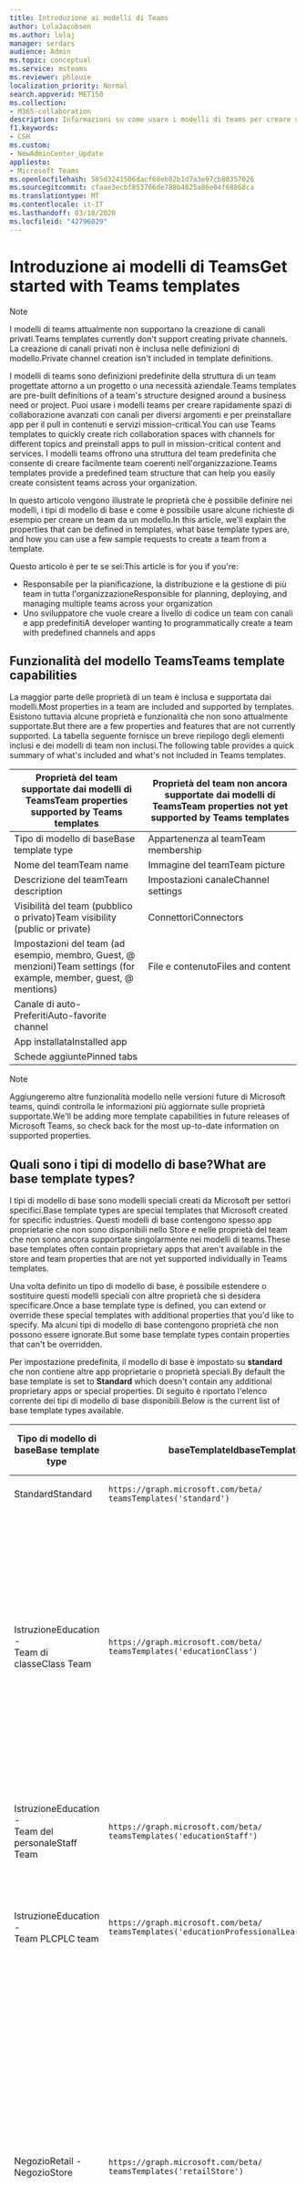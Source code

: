 ```yaml
---
title: Introduzione ai modelli di Teams
author: LolaJacobsen
ms.author: lolaj
manager: serdars
audience: Admin
ms.topic: conceptual
ms.service: msteams
ms.reviewer: phlouie
localization_priority: Normal
search.appverid: MET150
ms.collection:
- M365-collaboration
description: Informazioni su come usare i modelli di teams per creare un team con canali predefiniti.
f1.keywords:
- CSH
ms.custom:
- NewAdminCenter_Update
appliesto:
- Microsoft Teams
ms.openlocfilehash: 585d3241506dacf60eb02b1d7a3e97cb80357026
ms.sourcegitcommit: cfaae3ecbf853766de788b4825a86e04f68868ca
ms.translationtype: MT
ms.contentlocale: it-IT
ms.lasthandoff: 03/18/2020
ms.locfileid: "42796029"
---
```

# <a name="get-started-with-teams-templates"></a><span data-ttu-id="bb1c0-103">Introduzione ai modelli di Teams</span><span class="sxs-lookup"><span data-stu-id="bb1c0-103">Get started with Teams templates</span></span>

> [!NOTE]
> <span data-ttu-id="bb1c0-104">I modelli di teams attualmente non supportano la creazione di canali privati.</span><span class="sxs-lookup"><span data-stu-id="bb1c0-104">Teams templates currently don't support creating private channels.</span></span> <span data-ttu-id="bb1c0-105">La creazione di canali privati non è inclusa nelle definizioni di modello.</span><span class="sxs-lookup"><span data-stu-id="bb1c0-105">Private channel creation isn't included in template definitions.</span></span> 

<span data-ttu-id="bb1c0-106">I modelli di teams sono definizioni predefinite della struttura di un team progettate attorno a un progetto o una necessità aziendale.</span><span class="sxs-lookup"><span data-stu-id="bb1c0-106">Teams templates are pre-built definitions of a team's structure designed around a business need or project.</span></span> <span data-ttu-id="bb1c0-107">Puoi usare i modelli teams per creare rapidamente spazi di collaborazione avanzati con canali per diversi argomenti e per preinstallare app per il pull in contenuti e servizi mission-critical.</span><span class="sxs-lookup"><span data-stu-id="bb1c0-107">You can use Teams templates to quickly create rich collaboration spaces with channels for different topics and preinstall apps to pull in mission-critical content and services.</span></span> <span data-ttu-id="bb1c0-108">I modelli teams offrono una struttura del team predefinita che consente di creare facilmente team coerenti nell'organizzazione.</span><span class="sxs-lookup"><span data-stu-id="bb1c0-108">Teams templates provide a predefined team structure that can help you easily create consistent teams across your organization.</span></span> 

<span data-ttu-id="bb1c0-109">In questo articolo vengono illustrate le proprietà che è possibile definire nei modelli, i tipi di modello di base e come è possibile usare alcune richieste di esempio per creare un team da un modello.</span><span class="sxs-lookup"><span data-stu-id="bb1c0-109">In this article, we'll explain the properties that can be defined in templates, what base template types are, and how you can use a few sample requests to create a team from a template.</span></span>
 
<span data-ttu-id="bb1c0-110">Questo articolo è per te se sei:</span><span class="sxs-lookup"><span data-stu-id="bb1c0-110">This article is for you if you're:</span></span>

- <span data-ttu-id="bb1c0-111">Responsabile per la pianificazione, la distribuzione e la gestione di più team in tutta l'organizzazione</span><span class="sxs-lookup"><span data-stu-id="bb1c0-111">Responsible for planning, deploying, and managing multiple teams across your organization</span></span><br>
- <span data-ttu-id="bb1c0-112">Uno sviluppatore che vuole creare a livello di codice un team con canali e app predefiniti</span><span class="sxs-lookup"><span data-stu-id="bb1c0-112">A developer wanting to programmatically create a team with predefined channels and apps</span></span>

## <a name="teams-template-capabilities"></a><span data-ttu-id="bb1c0-113">Funzionalità del modello Teams</span><span class="sxs-lookup"><span data-stu-id="bb1c0-113">Teams template capabilities</span></span>

<span data-ttu-id="bb1c0-114">La maggior parte delle proprietà di un team è inclusa e supportata dai modelli.</span><span class="sxs-lookup"><span data-stu-id="bb1c0-114">Most properties in a team are included and supported by templates.</span></span> <span data-ttu-id="bb1c0-115">Esistono tuttavia alcune proprietà e funzionalità che non sono attualmente supportate.</span><span class="sxs-lookup"><span data-stu-id="bb1c0-115">But there are a few properties and features that are not currently supported.</span></span> <span data-ttu-id="bb1c0-116">La tabella seguente fornisce un breve riepilogo degli elementi inclusi e dei modelli di team non inclusi.</span><span class="sxs-lookup"><span data-stu-id="bb1c0-116">The following table provides a quick summary of what's included and what's not included in Teams templates.</span></span>

| <span data-ttu-id="bb1c0-117">**Proprietà del team supportate dai modelli di Teams**</span><span class="sxs-lookup"><span data-stu-id="bb1c0-117">**Team properties supported by Teams templates**</span></span> | <span data-ttu-id="bb1c0-118">**Proprietà del team non ancora supportate dai modelli di Teams**</span><span class="sxs-lookup"><span data-stu-id="bb1c0-118">**Team properties not yet supported by Teams templates**</span></span> |
| ------------------------------------------------ | -------------------------------------------------------- |
| <span data-ttu-id="bb1c0-119">Tipo di modello di base</span><span class="sxs-lookup"><span data-stu-id="bb1c0-119">Base template type</span></span> | <span data-ttu-id="bb1c0-120">Appartenenza al team</span><span class="sxs-lookup"><span data-stu-id="bb1c0-120">Team membership</span></span> |
| <span data-ttu-id="bb1c0-121">Nome del team</span><span class="sxs-lookup"><span data-stu-id="bb1c0-121">Team name</span></span> | <span data-ttu-id="bb1c0-122">Immagine del team</span><span class="sxs-lookup"><span data-stu-id="bb1c0-122">Team picture</span></span> |
| <span data-ttu-id="bb1c0-123">Descrizione del team</span><span class="sxs-lookup"><span data-stu-id="bb1c0-123">Team description</span></span> | <span data-ttu-id="bb1c0-124">Impostazioni canale</span><span class="sxs-lookup"><span data-stu-id="bb1c0-124">Channel settings</span></span> |
| <span data-ttu-id="bb1c0-125">Visibilità del team (pubblico o privato)</span><span class="sxs-lookup"><span data-stu-id="bb1c0-125">Team visibility (public or private)</span></span> | <span data-ttu-id="bb1c0-126">Connettori</span><span class="sxs-lookup"><span data-stu-id="bb1c0-126">Connectors</span></span> |
| <span data-ttu-id="bb1c0-127">Impostazioni del team (ad esempio, membro, Guest, @ menzioni)</span><span class="sxs-lookup"><span data-stu-id="bb1c0-127">Team settings (for example, member, guest, @ mentions)</span></span> | <span data-ttu-id="bb1c0-128">File e contenuto</span><span class="sxs-lookup"><span data-stu-id="bb1c0-128">Files and content</span></span> |
| <span data-ttu-id="bb1c0-129">Canale di auto-Preferiti</span><span class="sxs-lookup"><span data-stu-id="bb1c0-129">Auto-favorite channel</span></span> | |
| <span data-ttu-id="bb1c0-130">App installata</span><span class="sxs-lookup"><span data-stu-id="bb1c0-130">Installed app</span></span> | |
| <span data-ttu-id="bb1c0-131">Schede aggiunte</span><span class="sxs-lookup"><span data-stu-id="bb1c0-131">Pinned tabs</span></span> | |

> [!NOTE]
> <span data-ttu-id="bb1c0-132">Aggiungeremo altre funzionalità modello nelle versioni future di Microsoft teams, quindi controlla le informazioni più aggiornate sulle proprietà supportate.</span><span class="sxs-lookup"><span data-stu-id="bb1c0-132">We'll be adding more template capabilities in future releases of Microsoft Teams, so check back for the most up-to-date information on supported properties.</span></span>

## <a name="what-are-base-template-types"></a><span data-ttu-id="bb1c0-133">Quali sono i tipi di modello di base?</span><span class="sxs-lookup"><span data-stu-id="bb1c0-133">What are base template types?</span></span>

<span data-ttu-id="bb1c0-134">I tipi di modello di base sono modelli speciali creati da Microsoft per settori specifici.</span><span class="sxs-lookup"><span data-stu-id="bb1c0-134">Base template types are special templates that Microsoft created for specific industries.</span></span> <span data-ttu-id="bb1c0-135">Questi modelli di base contengono spesso app proprietarie che non sono disponibili nello Store e nelle proprietà del team che non sono ancora supportate singolarmente nei modelli di teams.</span><span class="sxs-lookup"><span data-stu-id="bb1c0-135">These base templates often contain proprietary apps that aren't available in the store and team properties that are not yet supported individually in Teams templates.</span></span>

<span data-ttu-id="bb1c0-136">Una volta definito un tipo di modello di base, è possibile estendere o sostituire questi modelli speciali con altre proprietà che si desidera specificare.</span><span class="sxs-lookup"><span data-stu-id="bb1c0-136">Once a base template type is defined, you can extend or override these special templates with additional properties that you'd like to specify.</span></span> <span data-ttu-id="bb1c0-137">Ma alcuni tipi di modello di base contengono proprietà che non possono essere ignorate.</span><span class="sxs-lookup"><span data-stu-id="bb1c0-137">But some base template types contain properties that can't be overridden.</span></span>

<span data-ttu-id="bb1c0-138">Per impostazione predefinita, il modello di base è impostato su **standard** che non contiene altre app proprietarie o proprietà speciali.</span><span class="sxs-lookup"><span data-stu-id="bb1c0-138">By default the base template is set to **Standard** which doesn't contain any additional proprietary apps or special properties.</span></span> <span data-ttu-id="bb1c0-139">Di seguito è riportato l'elenco corrente dei tipi di modello di base disponibili.</span><span class="sxs-lookup"><span data-stu-id="bb1c0-139">Below is the current list of base template types available.</span></span>

| <span data-ttu-id="bb1c0-140">Tipo di modello di base</span><span class="sxs-lookup"><span data-stu-id="bb1c0-140">Base template type</span></span> | <span data-ttu-id="bb1c0-141">baseTemplateId</span><span class="sxs-lookup"><span data-stu-id="bb1c0-141">baseTemplateId</span></span> | <span data-ttu-id="bb1c0-142">Proprietà disponibili con questo modello di base</span><span class="sxs-lookup"><span data-stu-id="bb1c0-142">Properties that come with this base template</span></span> |
| ------------------ | -------------- | ----------------------------------------------------- |
| <span data-ttu-id="bb1c0-143">Standard</span><span class="sxs-lookup"><span data-stu-id="bb1c0-143">Standard</span></span> | `https://graph.microsoft.com/beta/`<br>`teamsTemplates('standard')` | <span data-ttu-id="bb1c0-144">Nessuna app e proprietà aggiuntive</span><span class="sxs-lookup"><span data-stu-id="bb1c0-144">No additional apps and properties</span></span> |
| <span data-ttu-id="bb1c0-145">Istruzione</span><span class="sxs-lookup"><span data-stu-id="bb1c0-145">Education -</span></span><br><span data-ttu-id="bb1c0-146">Team di classe</span><span class="sxs-lookup"><span data-stu-id="bb1c0-146">Class Team</span></span> | `https://graph.microsoft.com/beta/`<br>`teamsTemplates('educationClass')` | <span data-ttu-id="bb1c0-147">Applicazioni</span><span class="sxs-lookup"><span data-stu-id="bb1c0-147">Apps:</span></span><ul><li><span data-ttu-id="bb1c0-148">Blocco appunti di OneNote per la classe (aggiunto alla scheda **generale** )</span><span class="sxs-lookup"><span data-stu-id="bb1c0-148">OneNote Class Notebook (pinned to the **General** tab)</span></span> </li><li><span data-ttu-id="bb1c0-149">App assegnazioni (aggiunta alla scheda **generale** )</span><span class="sxs-lookup"><span data-stu-id="bb1c0-149">Assignments app (pinned to the **General** tab)</span></span></li></ul> <span data-ttu-id="bb1c0-150">Proprietà del team:</span><span class="sxs-lookup"><span data-stu-id="bb1c0-150">Team properties:</span></span><ul><li><span data-ttu-id="bb1c0-151">Visibilità del team impostata su **HiddenMembership** (non è possibile eseguire l'override)</span><span class="sxs-lookup"><span data-stu-id="bb1c0-151">Team visibility set to **HiddenMembership** (cannot be overridden)</span></span></li></ul> |
| <span data-ttu-id="bb1c0-152">Istruzione</span><span class="sxs-lookup"><span data-stu-id="bb1c0-152">Education -</span></span><br><span data-ttu-id="bb1c0-153">Team del personale</span><span class="sxs-lookup"><span data-stu-id="bb1c0-153">Staff Team</span></span> | `https://graph.microsoft.com/beta/`<br>`teamsTemplates('educationStaff')` | <span data-ttu-id="bb1c0-154">Applicazioni</span><span class="sxs-lookup"><span data-stu-id="bb1c0-154">Apps:</span></span><ul><li><span data-ttu-id="bb1c0-155">Blocco appunti del personale di OneNote (aggiunto alla scheda **generale** )</span><span class="sxs-lookup"><span data-stu-id="bb1c0-155">OneNote Staff Notebook (pinned to the **General** tab)</span></span></li></ul> |
|<span data-ttu-id="bb1c0-156">Istruzione</span><span class="sxs-lookup"><span data-stu-id="bb1c0-156">Education -</span></span><br><span data-ttu-id="bb1c0-157">Team PLC</span><span class="sxs-lookup"><span data-stu-id="bb1c0-157">PLC team</span></span> |`https://graph.microsoft.com/beta/`<br>`teamsTemplates('educationProfessionalLearningCommunity')` | <span data-ttu-id="bb1c0-158">Applicazioni</span><span class="sxs-lookup"><span data-stu-id="bb1c0-158">Apps:</span></span><ul><li><span data-ttu-id="bb1c0-159">Blocco appunti di OneNote PLC (aggiunto alla scheda **generale** )</span><span class="sxs-lookup"><span data-stu-id="bb1c0-159">OneNote PLC Notebook (pinned to the **General** tab)</span></span></ul></li>|
| <span data-ttu-id="bb1c0-160">Negozio</span><span class="sxs-lookup"><span data-stu-id="bb1c0-160">Retail -</span></span><br><span data-ttu-id="bb1c0-161">Negozio</span><span class="sxs-lookup"><span data-stu-id="bb1c0-161">Store</span></span> | `https://graph.microsoft.com/beta/`<br>`teamsTemplates('retailStore')` | <span data-ttu-id="bb1c0-162">Canali</span><span class="sxs-lookup"><span data-stu-id="bb1c0-162">Channels:</span></span><ul><li><span data-ttu-id="bb1c0-163">Cambio di consegna</span><span class="sxs-lookup"><span data-stu-id="bb1c0-163">Shift handoff</span></span></li><li><span data-ttu-id="bb1c0-164">Apprendimento</span><span class="sxs-lookup"><span data-stu-id="bb1c0-164">Learning</span></span></li></ul><span data-ttu-id="bb1c0-165">Proprietà del team</span><span class="sxs-lookup"><span data-stu-id="bb1c0-165">Team properties</span></span><ul><li><span data-ttu-id="bb1c0-166">Visibilità del team impostata su pubblico</span><span class="sxs-lookup"><span data-stu-id="bb1c0-166">Team visibility set to Public</span></span></li></ul><span data-ttu-id="bb1c0-167">Autorizzazioni per i membri</span><span class="sxs-lookup"><span data-stu-id="bb1c0-167">Member permissions</span></span><ul><li><span data-ttu-id="bb1c0-168">Impedire ai membri di creare, aggiornare o rimuovere canali</span><span class="sxs-lookup"><span data-stu-id="bb1c0-168">Prevent members from creating, updating, or removing channels</span></span></li><li><span data-ttu-id="bb1c0-169">Impedire ai membri di aggiungere o rimuovere app</span><span class="sxs-lookup"><span data-stu-id="bb1c0-169">Prevent members from adding or removing apps</span></span></li><li><span data-ttu-id="bb1c0-170">Impedire ai membri di creare, aggiornare o rimuovere connettori</span><span class="sxs-lookup"><span data-stu-id="bb1c0-170">Prevent members from creating, updating, or removing connectors</span></span></li></ul> |
| <span data-ttu-id="bb1c0-171">Negozio</span><span class="sxs-lookup"><span data-stu-id="bb1c0-171">Retail -</span></span><br><span data-ttu-id="bb1c0-172">Collaborazione con i Manager</span><span class="sxs-lookup"><span data-stu-id="bb1c0-172">Manager collaboration</span></span> | `https://graph.microsoft.com/beta/`<br>`teamsTemplates('retailManagerCollaboration')` | <span data-ttu-id="bb1c0-173">Canali</span><span class="sxs-lookup"><span data-stu-id="bb1c0-173">Channels:</span></span><ul><li><span data-ttu-id="bb1c0-174">Cambio di consegna</span><span class="sxs-lookup"><span data-stu-id="bb1c0-174">Shift handoff</span></span></li><li><span data-ttu-id="bb1c0-175">Apprendimento</span><span class="sxs-lookup"><span data-stu-id="bb1c0-175">Learning</span></span></li></ul><span data-ttu-id="bb1c0-176">Proprietà del team:</span><span class="sxs-lookup"><span data-stu-id="bb1c0-176">Team properties:</span></span><ul><li><span data-ttu-id="bb1c0-177">Visibilità del team impostata su privato</span><span class="sxs-lookup"><span data-stu-id="bb1c0-177">Team visibility set to Private</span></span></li></ul><span data-ttu-id="bb1c0-178">Autorizzazioni per i membri:</span><span class="sxs-lookup"><span data-stu-id="bb1c0-178">Member permissions:</span></span><ul><li><span data-ttu-id="bb1c0-179">Impedire ai membri di creare, aggiornare o rimuovere canali</span><span class="sxs-lookup"><span data-stu-id="bb1c0-179">Prevent members from creating, updating, or removing channels</span></span></li><li><span data-ttu-id="bb1c0-180">Impedire ai membri di aggiungere o rimuovere app</span><span class="sxs-lookup"><span data-stu-id="bb1c0-180">Prevent members from adding or removing apps</span></span></li><li><span data-ttu-id="bb1c0-181">Impedire ai membri di creare, aggiornare o rimuovere connettori</span><span class="sxs-lookup"><span data-stu-id="bb1c0-181">Prevent members from creating, updating, or removing connectors</span></span></li></ul>|
| <span data-ttu-id="bb1c0-182">Assistenza sanitaria</span><span class="sxs-lookup"><span data-stu-id="bb1c0-182">Healthcare -</span></span><br><span data-ttu-id="bb1c0-183">Ward</span><span class="sxs-lookup"><span data-stu-id="bb1c0-183">Ward</span></span> |`https://graph.microsoft.com/beta/`<br>`teamsTemplates('healthcareWard')` |<span data-ttu-id="bb1c0-184">Canali</span><span class="sxs-lookup"><span data-stu-id="bb1c0-184">Channels:</span></span> <ul><li><span data-ttu-id="bb1c0-185">Annunci\*</span><span class="sxs-lookup"><span data-stu-id="bb1c0-185">Announcements\*</span></span></li><li><span data-ttu-id="bb1c0-186">Huddles\*</span><span class="sxs-lookup"><span data-stu-id="bb1c0-186">Huddles\*</span></span></li><li><span data-ttu-id="bb1c0-187">Arrotonda</span><span class="sxs-lookup"><span data-stu-id="bb1c0-187">Rounds</span></span></li><li><span data-ttu-id="bb1c0-188">Personale\*</span><span class="sxs-lookup"><span data-stu-id="bb1c0-188">Staffing\*</span></span></li><li><span data-ttu-id="bb1c0-189">Formazione\*</span><span class="sxs-lookup"><span data-stu-id="bb1c0-189">Training\*</span></span></li></ul><span data-ttu-id="bb1c0-190">\*Canali preferiti automaticamente</span><span class="sxs-lookup"><span data-stu-id="bb1c0-190">\*Auto-favorited channels</span></span> |
|<span data-ttu-id="bb1c0-191">Assistenza sanitaria</span><span class="sxs-lookup"><span data-stu-id="bb1c0-191">Healthcare -</span></span><br><span data-ttu-id="bb1c0-192">Ospedale</span><span class="sxs-lookup"><span data-stu-id="bb1c0-192">Hospital</span></span> | `https://graph.microsoft.com/beta/`<br>`teamsTemplates('healthcareHospital')` |<span data-ttu-id="bb1c0-193">Canali</span><span class="sxs-lookup"><span data-stu-id="bb1c0-193">Channels:</span></span><ul><li><span data-ttu-id="bb1c0-194">Annunci\*</span><span class="sxs-lookup"><span data-stu-id="bb1c0-194">Announcements\*</span></span></li><li><span data-ttu-id="bb1c0-195">Conformità\*</span><span class="sxs-lookup"><span data-stu-id="bb1c0-195">Compliance\*</span></span></li><li><span data-ttu-id="bb1c0-196">Custodia</span><span class="sxs-lookup"><span data-stu-id="bb1c0-196">Custodial</span></span></li><li><span data-ttu-id="bb1c0-197">Risorse umane</span><span class="sxs-lookup"><span data-stu-id="bb1c0-197">Human Resources</span></span></li></li><li><span data-ttu-id="bb1c0-198">Farmacia</span><span class="sxs-lookup"><span data-stu-id="bb1c0-198">Pharmacy</span></span></li></ul><span data-ttu-id="bb1c0-199">\*Canale con il favorito automatico</span><span class="sxs-lookup"><span data-stu-id="bb1c0-199">\*Auto-favorited channel</span></span>|
|||

## <a name="related-topics"></a><span data-ttu-id="bb1c0-200">Argomenti correlati</span><span class="sxs-lookup"><span data-stu-id="bb1c0-200">Related topics</span></span>

- <span data-ttu-id="bb1c0-201">[Crea team](https://docs.microsoft.com/graph/api/team-post?view=graph-rest-beta) (in anteprima)</span><span class="sxs-lookup"><span data-stu-id="bb1c0-201">[Create team](https://docs.microsoft.com/graph/api/team-post?view=graph-rest-beta) (in preview)</span></span>
- [<span data-ttu-id="bb1c0-202">Nuovo team</span><span class="sxs-lookup"><span data-stu-id="bb1c0-202">New-Team</span></span>](https://docs.microsoft.com/powershell/module/teams/New-Team?view=teams-ps)
- [<span data-ttu-id="bb1c0-203">Formazione per amministratori per Microsoft Teams</span><span class="sxs-lookup"><span data-stu-id="bb1c0-203">Admin training for Microsoft Teams</span></span>](itadmin-readiness.md)
- [<span data-ttu-id="bb1c0-204">Introduzione ai modelli di Teams per la vendita al dettaglio</span><span class="sxs-lookup"><span data-stu-id="bb1c0-204">Get started with Retail Teams templates</span></span>](get-started-with-retail-teams-templates.md)
- [<span data-ttu-id="bb1c0-205">Guida introduttiva ai modelli di Teams per le organizzazioni del settore sanitario</span><span class="sxs-lookup"><span data-stu-id="bb1c0-205">Get started with Teams templates for Healthcare organizations</span></span>](expand-teams-across-your-org/healthcare/healthcare-templates.md)
